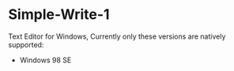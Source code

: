 # Simple-Write-1
Text Editor for Windows, Currently only these versions are natively supported:
- Windows 98 SE
